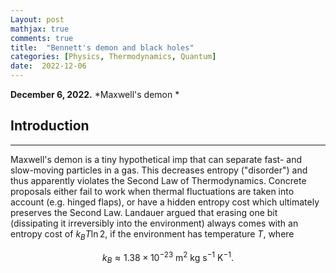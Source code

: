 ```yaml
---
Layout: post
mathjax: true
comments: true
title:  "Bennett's demon and black holes"
categories: [Physics, Thermodynamics, Quantum]
date:  2022-12-06
---
```


**December 6, 2022.** *Maxwell's demon *

## Introduction
---

Maxwell's demon is a tiny hypothetical imp that can separate fast- and
slow-moving particles in a gas. This decreases entropy ("disorder")
and thus apparently violates the Second Law of Thermodynamics.
Concrete proposals either fail to work when thermal fluctuations are
taken into account (e.g. hinged flaps), or have a hidden entropy
cost which ultimately preserves the Second Law.
Landauer argued that erasing one bit (dissipating it irreversibly into
the environment) always comes with an entropy cost of $k_BT \ln 2$, if
the environment has temperature $T$, where

$$
k_B \approx 1.38 \times 10^{-23} \text{ m}^2\text{ kg s}^{-1} \text{ K}^{-1}.
$$
